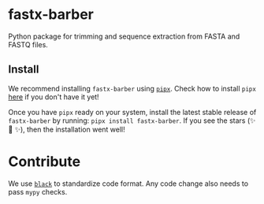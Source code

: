 # fastx-barber

Python package for trimming and sequence extraction from FASTA  and FASTQ files.

## Install

We recommend installing `fastx-barber` using [`pipx`](https://github.com/pipxproject/pipx). Check how to install `pipx` [here](https://github.com/pipxproject/pipx#install-pipx) if you don't have it yet!

Once you have `pipx` ready on your system, install the latest stable release of `fastx-barber` by running: `pipx install fastx-barber`. If you see the stars (✨ 🌟 ✨), then the installation went well!

# Contribute

We use [`black`](https://github.com/psf/black) to standardize code format. Any code change also needs to pass `mypy` checks.